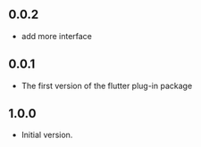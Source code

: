 ## 0.0.2

 - add more interface

## 0.0.1

 - The first version of the flutter plug-in package

## 1.0.0

- Initial version.
